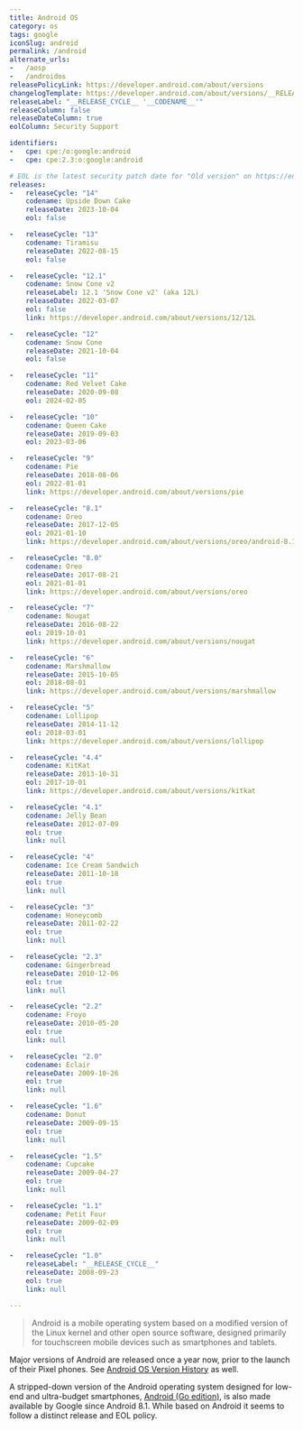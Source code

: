 ```yaml
---
title: Android OS
category: os
tags: google
iconSlug: android
permalink: /android
alternate_urls:
-   /aosp
-   /androidos
releasePolicyLink: https://developer.android.com/about/versions
changelogTemplate: https://developer.android.com/about/versions/__RELEASE_CYCLE__
releaseLabel: "__RELEASE_CYCLE__ '__CODENAME__'"
releaseColumn: false
releaseDateColumn: true
eolColumn: Security Support

identifiers:
-   cpe: cpe:/o:google:android
-   cpe: cpe:2.3:o:google:android

# EOL is the latest security patch date for "Old version" on https://en.wikipedia.org/wiki/Android_version_history.
releases:
-   releaseCycle: "14"
    codename: Upside Down Cake
    releaseDate: 2023-10-04
    eol: false

-   releaseCycle: "13"
    codename: Tiramisu
    releaseDate: 2022-08-15
    eol: false

-   releaseCycle: "12.1"
    codename: Snow Cone v2
    releaseLabel: 12.1 'Snow Cone v2' (aka 12L)
    releaseDate: 2022-03-07
    eol: false
    link: https://developer.android.com/about/versions/12/12L

-   releaseCycle: "12"
    codename: Snow Cone
    releaseDate: 2021-10-04
    eol: false

-   releaseCycle: "11"
    codename: Red Velvet Cake
    releaseDate: 2020-09-08
    eol: 2024-02-05

-   releaseCycle: "10"
    codename: Queen Cake
    releaseDate: 2019-09-03
    eol: 2023-03-06

-   releaseCycle: "9"
    codename: Pie
    releaseDate: 2018-08-06
    eol: 2022-01-01
    link: https://developer.android.com/about/versions/pie

-   releaseCycle: "8.1"
    codename: Oreo
    releaseDate: 2017-12-05
    eol: 2021-01-10
    link: https://developer.android.com/about/versions/oreo/android-8.1

-   releaseCycle: "8.0"
    codename: Oreo
    releaseDate: 2017-08-21
    eol: 2021-01-01
    link: https://developer.android.com/about/versions/oreo

-   releaseCycle: "7"
    codename: Nougat
    releaseDate: 2016-08-22
    eol: 2019-10-01
    link: https://developer.android.com/about/versions/nougat

-   releaseCycle: "6"
    codename: Marshmallow
    releaseDate: 2015-10-05
    eol: 2018-08-01
    link: https://developer.android.com/about/versions/marshmallow

-   releaseCycle: "5"
    codename: Lollipop
    releaseDate: 2014-11-12
    eol: 2018-03-01
    link: https://developer.android.com/about/versions/lollipop

-   releaseCycle: "4.4"
    codename: KitKat
    releaseDate: 2013-10-31
    eol: 2017-10-01
    link: https://developer.android.com/about/versions/kitkat

-   releaseCycle: "4.1"
    codename: Jelly Bean
    releaseDate: 2012-07-09
    eol: true
    link: null

-   releaseCycle: "4"
    codename: Ice Cream Sandwich
    releaseDate: 2011-10-18
    eol: true
    link: null

-   releaseCycle: "3"
    codename: Honeycomb
    releaseDate: 2011-02-22
    eol: true
    link: null

-   releaseCycle: "2.3"
    codename: Gingerbread
    releaseDate: 2010-12-06
    eol: true
    link: null

-   releaseCycle: "2.2"
    codename: Froyo
    releaseDate: 2010-05-20
    eol: true
    link: null

-   releaseCycle: "2.0"
    codename: Eclair
    releaseDate: 2009-10-26
    eol: true
    link: null

-   releaseCycle: "1.6"
    codename: Donut
    releaseDate: 2009-09-15
    eol: true
    link: null

-   releaseCycle: "1.5"
    codename: Cupcake
    releaseDate: 2009-04-27
    eol: true
    link: null

-   releaseCycle: "1.1"
    codename: Petit Four
    releaseDate: 2009-02-09
    eol: true
    link: null

-   releaseCycle: "1.0"
    releaseLabel: "__RELEASE_CYCLE__"
    releaseDate: 2008-09-23
    eol: true
    link: null

---
```


> Android is a mobile operating system based on a modified version of the Linux kernel and other
> open source software, designed primarily for touchscreen mobile devices such as smartphones and
> tablets.

Major versions of Android are released once a year now, prior to the launch of their Pixel phones.
See [Android OS Version History](https://en.wikipedia.org/wiki/Android_version_history) as well.

A stripped-down version of the Android operating system designed for low-end and ultra-budget
smartphones, [Android (Go edition)](https://www.android.com/versions/go-edition/), is also
made available by Google since Android 8.1. While based on Android it seems to follow a distinct
release and EOL policy.
